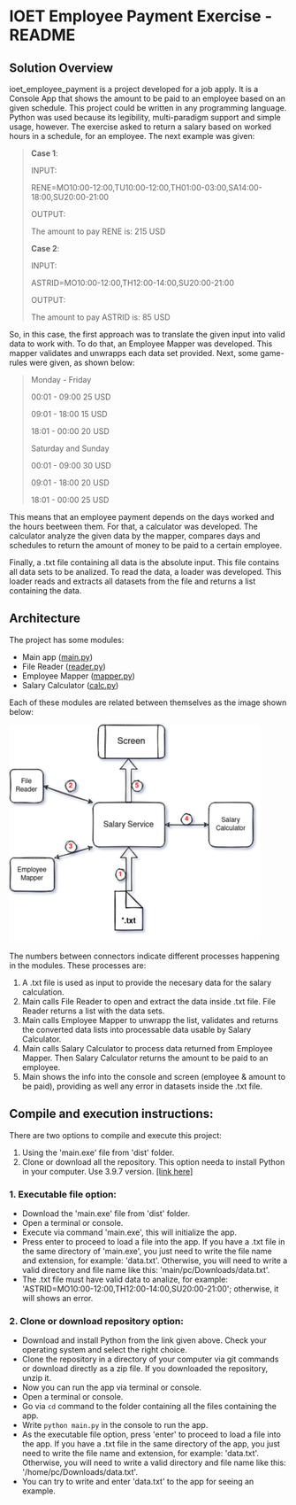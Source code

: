 # IOET Employee Payment Exercise - README
## Solution Overview

ioet_employee_payment is a project developed for a job apply. It is a Console App that shows the amount to be paid to an employee based on an given schedule.
This project could be written in any programming language. Python was used because its legibility, multi-paradigm support and simple usage, however.
The exercise asked to return a salary based on worked hours in a schedule, for an employee. The next example was given:

>**Case 1**:
>
>INPUT:
>
>RENE=MO10:00-12:00,TU10:00-12:00,TH01:00-03:00,SA14:00-18:00,SU20:00-21:00
>
>OUTPUT:
>
>The amount to pay RENE is: 215 USD
>
>**Case 2**:
>
>INPUT:
>
>ASTRID=MO10:00-12:00,TH12:00-14:00,SU20:00-21:00
>
>OUTPUT:
>
>The amount to pay ASTRID is: 85 USD

So, in this case, the first approach was to translate the given input into valid data to work with. To do that, an Employee Mapper was developed. This mapper validates and unwrapps each data set provided.
Next, some game-rules were given, as shown below:

>Monday - Friday
>
>00:01 - 09:00 25 USD
>
>09:01 - 18:00 15 USD
>
>18:01 - 00:00 20 USD
>
>Saturday and Sunday
>
>00:01 - 09:00 30 USD
>
>09:01 - 18:00 20 USD
>
>18:01 - 00:00 25 USD

This means that an employee payment depends on the days worked and the hours beetween them. For that, a calculator was developed.
The calculator analyze the given data by the mapper, compares days and schedules to return the amount of money to be paid to a certain employee.

Finally, a .txt file containing all data is the absolute input. This file contains all data sets to be analized. To read the data, a loader was developed. This loader reads and extracts all datasets from the file and returns a list containing the data.

## Architecture

The project has some modules:
- Main app ([main.py](main.py))
- File Reader ([reader.py](./calculator/reader.py))
- Employee Mapper ([mapper.py](./calculator/mapper.py))
- Salary Calculator ([calc.py](./calculator/calc.py))

Each of these modules are related between themselves as the image shown below:

![Product flow chart](product_flow_chart.png)

The numbers between connectors indicate different processes happening in the modules. These processes are:
1. A .txt file is used as input to provide the necesary data for the salary calculation.
2. Main calls File Reader to open and extract the data inside .txt file. File Reader returns a list with the data sets.
3. Main calls Employee Mapper to unwrapp the list, validates and returns the converted data lists into processable data usable by Salary Calculator.
4. Main calls Salary Calculator to process data returned from Employee Mapper. Then Salary Calculator returns the amount to be paid to an employee.
5. Main shows the info into the console and screen (employee & amount to be paid), providing as well any error in datasets inside the .txt file.

## Compile and execution instructions:
There are two options to compile and execute this project:

1. Using the 'main.exe' file from 'dist' folder.
2. Clone or download all the repository. This option needa to install Python in your computer. Use 3.9.7 version. [[link here]](https://www.python.org/downloads/release/python-397/)

### 1. Executable file option:
- Download the 'main.exe' file from 'dist' folder.
- Open a terminal or console.
- Execute via command 'main.exe', this will initialize the app.
- Press enter to proceed to load a file into the app. If you have a .txt file in the same directory of 'main.exe', you just need to write the file name and extension, for example: 'data.txt'. Otherwise, you will need to write a valid directory and file name like this: 'main/pc/Downloads/data.txt'.
- The .txt file must have valid data to analize, for example: 'ASTRID=MO10:00-12:00,TH12:00-14:00,SU20:00-21:00'; otherwise, it will shows an error. 

### 2. Clone or download repository option:
- Download and install Python from the link given above. Check your operating system and select the right choice.
- Clone the repository in a directory of your computer via git commands or download directly as a zip file. If you downloaded the repository, unzip it.
- Now you can run the app via terminal or console.
- Open a terminal or console.
- Go via `cd` command to the folder containing all the files containing the app.
- Write `python main.py` in the console to run the app.
- As the executable file option, press 'enter' to proceed to load a file into the app. If you have a .txt file in the same directory of the app, you just need to write the file name and extension, for example: 'data.txt'. Otherwise, you will need to write a valid directory and file name like this: '/home/pc/Downloads/data.txt'.
- You can try to write and enter 'data.txt' to the app for seeing an example.


